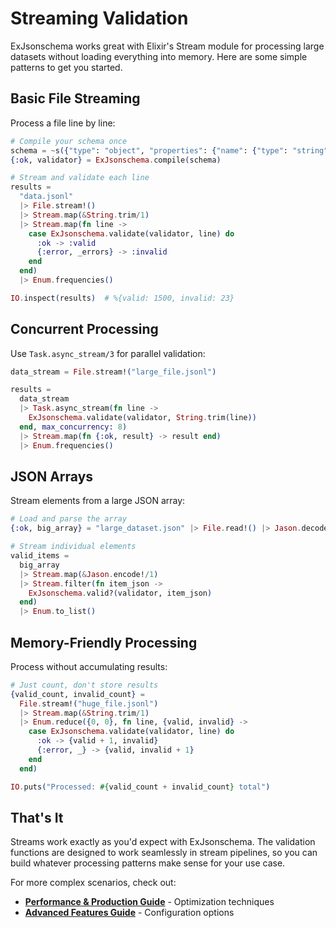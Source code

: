 # Streaming Validation

ExJsonschema works great with Elixir's Stream module for processing large datasets without loading everything into memory. Here are some simple patterns to get you started.

## Basic File Streaming

Process a file line by line:

```elixir
# Compile your schema once
schema = ~s({"type": "object", "properties": {"name": {"type": "string"}}})
{:ok, validator} = ExJsonschema.compile(schema)

# Stream and validate each line
results = 
  "data.jsonl"
  |> File.stream!()
  |> Stream.map(&String.trim/1)
  |> Stream.map(fn line ->
    case ExJsonschema.validate(validator, line) do
      :ok -> :valid
      {:error, _errors} -> :invalid
    end
  end)
  |> Enum.frequencies()

IO.inspect(results)  # %{valid: 1500, invalid: 23}
```

## Concurrent Processing

Use `Task.async_stream/3` for parallel validation:

```elixir
data_stream = File.stream!("large_file.jsonl")

results = 
  data_stream
  |> Task.async_stream(fn line ->
    ExJsonschema.validate(validator, String.trim(line))
  end, max_concurrency: 8)
  |> Stream.map(fn {:ok, result} -> result end)
  |> Enum.frequencies()
```

## JSON Arrays

Stream elements from a large JSON array:

```elixir
# Load and parse the array
{:ok, big_array} = "large_dataset.json" |> File.read!() |> Jason.decode()

# Stream individual elements
valid_items = 
  big_array
  |> Stream.map(&Jason.encode!/1)
  |> Stream.filter(fn item_json ->
    ExJsonschema.valid?(validator, item_json)
  end)
  |> Enum.to_list()
```

## Memory-Friendly Processing

Process without accumulating results:

```elixir
# Just count, don't store results
{valid_count, invalid_count} = 
  File.stream!("huge_file.jsonl")
  |> Stream.map(&String.trim/1)
  |> Enum.reduce({0, 0}, fn line, {valid, invalid} ->
    case ExJsonschema.validate(validator, line) do
      :ok -> {valid + 1, invalid}
      {:error, _} -> {valid, invalid + 1}
    end
  end)

IO.puts("Processed: #{valid_count + invalid_count} total")
```

## That's It

Streams work exactly as you'd expect with ExJsonschema. The validation functions are designed to work seamlessly in stream pipelines, so you can build whatever processing patterns make sense for your use case.

For more complex scenarios, check out:
- **[Performance & Production Guide](performance_production.html)** - Optimization techniques
- **[Advanced Features Guide](advanced_features.html)** - Configuration options